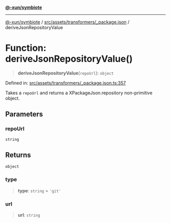 [**@-xun/symbiote**](../../../../../README.md)

***

[@-xun/symbiote](../../../../../README.md) / [src/assets/transformers/\_package.json](../README.md) / deriveJsonRepositoryValue

# Function: deriveJsonRepositoryValue()

> **deriveJsonRepositoryValue**(`repoUrl`): `object`

Defined in: [src/assets/transformers/\_package.json.ts:357](https://github.com/Xunnamius/symbiote/blob/4231719a4050b5b3956e3e19d12d8c469fd0bd37/src/assets/transformers/_package.json.ts#L357)

Takes a `repoUrl` and returns a XPackageJson.repository non-primitive
object.

## Parameters

### repoUrl

`string`

## Returns

`object`

### type

> **type**: `string` = `'git'`

### url

> **url**: `string`

